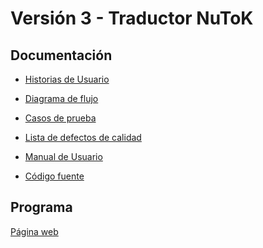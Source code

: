 # Versión 3 - Traductor NuToK

## Documentación

- [Historias de Usuario]() 

- [Diagrama de flujo](https://github.com/SLeonCamacho/CalidadCodeFusion/blob/09ab06c8d4fc4712a3f1fe8d2fb2f7cbd89a5bf9/Version3-Traductor-NuToK/Documentaci%C3%B3n/Diagrama%20de%20flujo/Diagrama%20de%20flujo.md) 

- [Casos de prueba](https://github.com/SLeonCamacho/CalidadCodeFusion/blob/09ab06c8d4fc4712a3f1fe8d2fb2f7cbd89a5bf9/Version3-Traductor-NuToK/Documentaci%C3%B3n/Casos%20de%20Prueba%20v3.0.md)  

- [Lista de defectos de calidad](https://github.com/SLeonCamacho/CalidadCodeFusion/blob/09ab06c8d4fc4712a3f1fe8d2fb2f7cbd89a5bf9/Version3-Traductor-NuToK/Documentaci%C3%B3n/Lista%20defectos%20de%20calidad%20v3.0.md) 

- [Manual de Usuario](https://github.com/SLeonCamacho/CalidadCodeFusion/blob/09ab06c8d4fc4712a3f1fe8d2fb2f7cbd89a5bf9/Version3-Traductor-NuToK/Documentaci%C3%B3n/Manual%20de%20Usuario/Manual%20de%20Usuario.md) 

- [Código fuente](https://github.com/SLeonCamacho/CalidadCodeFusion/tree/09ab06c8d4fc4712a3f1fe8d2fb2f7cbd89a5bf9/Version3-Traductor-NuToK/C%C3%B3digo/Traductor%20NuToK%20(revisado)) 

## Programa
[Página web](https://sleoncamacho.github.io/CalidadCodeFusion/Version3-Traductor-NuToK/Código/Traductor%20NuToK%20(revisado)/index.html)

